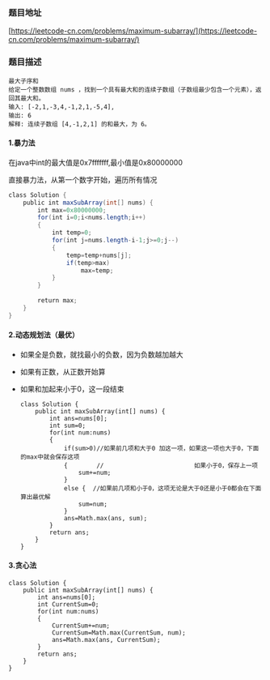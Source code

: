 ###  题目地址

[https://leetcode-cn.com/problems/maximum-subarray/](https://leetcode-cn.com/problems/maximum-subarray/)



###  题目描述

```
最大子序和
给定一个整数数组 nums ，找到一个具有最大和的连续子数组（子数组最少包含一个元素），返回其最大和。
输入: [-2,1,-3,4,-1,2,1,-5,4],
输出: 6
解释: 连续子数组 [4,-1,2,1] 的和最大，为 6。
```



#### 1.暴力法 

在java中int的最大值是0x7fffffff,最小值是0x80000000

直接暴力法，从第一个数字开始，遍历所有情况

```java
class Solution {
    public int maxSubArray(int[] nums) {
        int max=0x80000000;
        for(int i=0;i<nums.length;i++)
        {
            int temp=0;
            for(int j=nums.length-i-1;j>=0;j--)
            {
                temp=temp+nums[j];
                if(temp>max)
                    max=temp;
            }
        }
        
        return max;
    }
}
```



#### 2.动态规划法（最优）

- 如果全是负数，就找最小的负数，因为负数越加越大

- 如果有正数，从正数开始算

- 如果和加起来小于0，这一段结束

  ```
  class Solution {
      public int maxSubArray(int[] nums) {
          int ans=nums[0];
          int sum=0;
          for(int num:nums)
          {
              if(sum>0)//如果前几项和大于0 加这一项，如果这一项也大于0，下面的max中就会保存这项
              {        //                         如果小于0，保存上一项
                  sum+=num;
              }
              else {  //如果前几项和小于0，这项无论是大于0还是小于0都会在下面算出最优解
                  sum=num;
              }
              ans=Math.max(ans, sum);
          }
          return ans;
      }
  }
  ```

#### 3.贪心法

```
class Solution {
    public int maxSubArray(int[] nums) {
        int ans=nums[0];
        int CurrentSum=0;
        for(int num:nums)
        {
            CurrentSum+=num;
            CurrentSum=Math.max(CurrentSum, num);
            ans=Math.max(ans, CurrentSum);
        }
        return ans;
    }
}
```

